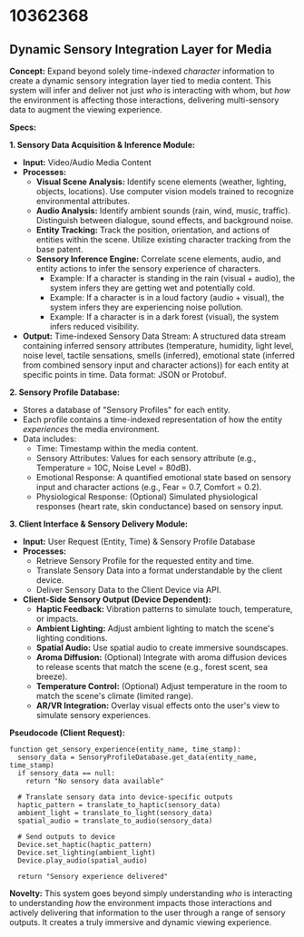 # 10362368

## Dynamic Sensory Integration Layer for Media

**Concept:** Expand beyond solely time-indexed *character* information to create a dynamic sensory integration layer tied to media content. This system will infer and deliver not just *who* is interacting with whom, but *how* the environment is affecting those interactions, delivering multi-sensory data to augment the viewing experience.

**Specs:**

**1. Sensory Data Acquisition & Inference Module:**

*   **Input:** Video/Audio Media Content
*   **Processes:**
    *   **Visual Scene Analysis:** Identify scene elements (weather, lighting, objects, locations). Use computer vision models trained to recognize environmental attributes.
    *   **Audio Analysis:** Identify ambient sounds (rain, wind, music, traffic). Distinguish between dialogue, sound effects, and background noise.
    *   **Entity Tracking:** Track the position, orientation, and actions of entities within the scene. Utilize existing character tracking from the base patent.
    *   **Sensory Inference Engine:** Correlate scene elements, audio, and entity actions to infer the sensory experience of characters. 
        *   Example: If a character is standing in the rain (visual + audio), the system infers they are getting wet and potentially cold.
        *   Example: If a character is in a loud factory (audio + visual), the system infers they are experiencing noise pollution.
        *   Example: If a character is in a dark forest (visual), the system infers reduced visibility.
*   **Output:** Time-indexed Sensory Data Stream:  A structured data stream containing inferred sensory attributes (temperature, humidity, light level, noise level, tactile sensations, smells (inferred), emotional state (inferred from combined sensory input and character actions)) for each entity at specific points in time.  Data format: JSON or Protobuf.

**2. Sensory Profile Database:**

*   Stores a database of "Sensory Profiles" for each entity.  
*   Each profile contains a time-indexed representation of how the entity *experiences* the media environment.
*   Data includes:
    *   Time: Timestamp within the media content.
    *   Sensory Attributes: Values for each sensory attribute (e.g., Temperature = 10C, Noise Level = 80dB).
    *   Emotional Response: A quantified emotional state based on sensory input and character actions (e.g., Fear = 0.7, Comfort = 0.2).
    *   Physiological Response: (Optional) Simulated physiological responses (heart rate, skin conductance) based on sensory input.

**3. Client Interface & Sensory Delivery Module:**

*   **Input:** User Request (Entity, Time) & Sensory Profile Database
*   **Processes:**
    *   Retrieve Sensory Profile for the requested entity and time.
    *   Translate Sensory Data into a format understandable by the client device.
    *   Deliver Sensory Data to the Client Device via API.
*   **Client-Side Sensory Output (Device Dependent):**
    *   **Haptic Feedback:**  Vibration patterns to simulate touch, temperature, or impacts.
    *   **Ambient Lighting:** Adjust ambient lighting to match the scene's lighting conditions.
    *   **Spatial Audio:**  Use spatial audio to create immersive soundscapes.
    *   **Aroma Diffusion:**  (Optional) Integrate with aroma diffusion devices to release scents that match the scene (e.g., forest scent, sea breeze).
    *   **Temperature Control:** (Optional) Adjust temperature in the room to match the scene's climate (limited range).
    *   **AR/VR Integration:** Overlay visual effects onto the user's view to simulate sensory experiences.

**Pseudocode (Client Request):**

```
function get_sensory_experience(entity_name, time_stamp):
  sensory_data = SensoryProfileDatabase.get_data(entity_name, time_stamp)
  if sensory_data == null:
    return "No sensory data available"
  
  # Translate sensory data into device-specific outputs
  haptic_pattern = translate_to_haptic(sensory_data)
  ambient_light = translate_to_light(sensory_data)
  spatial_audio = translate_to_audio(sensory_data)
  
  # Send outputs to device
  Device.set_haptic(haptic_pattern)
  Device.set_lighting(ambient_light)
  Device.play_audio(spatial_audio)

  return "Sensory experience delivered"
```

**Novelty:**  This system goes beyond simply understanding *who* is interacting to understanding *how* the environment impacts those interactions and actively delivering that information to the user through a range of sensory outputs.  It creates a truly immersive and dynamic viewing experience.